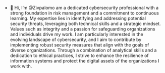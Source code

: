 - 👋 Hi, I’m @Zivpalomo
am a dedicated cybersecurity professional with a strong foundation in risk management and a commitment to continuous learning.
My expertise lies in identifying and addressing potential security threats, leveraging both technical skills and a strategic mindset.
Values such as integrity and a passion for safeguarding organizations and individuals drive my work.
I am particularly interested in the evolving landscape of cybersecurity, and I aim to contribute by implementing robust security measures that align with the goals of diverse organizations.
Through a combination of analytical skills and a dedication to ethical practices, I strive to enhance the resilience of information systems and protect the digital assets of the organizations I work with.






<!---
Zivpalomo/Zivpalomo is a ✨ special ✨ repository because its `README.md` (this file) appears on your GitHub profile.
You can click the Preview link to take a look at your changes.
--->
